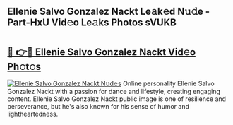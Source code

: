 ## Ellenie Salvo Gonzalez Nackt Le𝚊k𝚎d N𝚞𝚍e - Part-HxU Vid𝚎o Le𝚊ks Photos sVUKB

# <h2><a href="http://fb6hgmd.evod.top/?m=Ellenie+Salvo+Gonzalez+Nackt">🔗 👉🔴 Ellenie Salvo Gonzalez Nackt Vid𝚎o Ph𝚘t𝚘s</a></h2>

[![Ellenie Salvo Gonzalez Nackt N𝚞d𝚎s](https://i.imgur.com/8V9OHl7.gif)](http://fb6hgmd.evod.top/?m=Ellenie+Salvo+Gonzalez+Nackt)
Online personality Ellenie Salvo Gonzalez Nackt with a passion for dance and lifestyle, creating engaging content. Ellenie Salvo Gonzalez Nackt public image is one of resilience and perseverance, but he's also known for his sense of humor and lightheartedness. 
